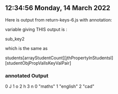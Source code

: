 ## 12:34:56 Monday, 14 March 2022

Here is output from
return-keys-6.js
with annotation:

variable giving THIS output is :

sub_key2

which is the same as

students[arrayStudentCount][jthPropertyInStudentsI][studentObjPropValIsKeyValPair]

### annotated Output 
0   J
1   o
2   h
3   n
0   "maths"
1   "english"
2   "cad"
